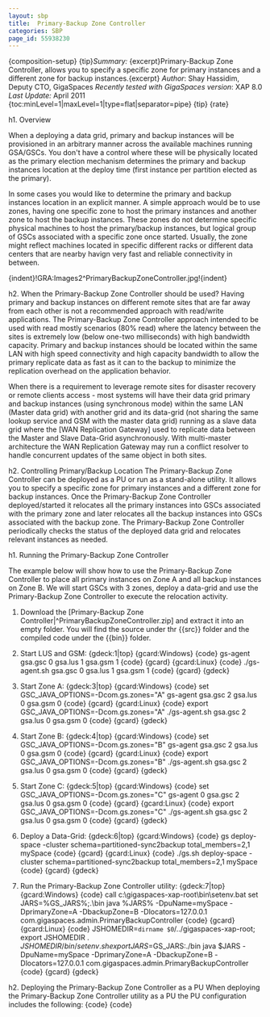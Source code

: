 ```yaml
---
layout: sbp
title:  Primary-Backup Zone Controller
categories: SBP
page_id: 55938230
---
```


{composition-setup}
{tip}*Summary:* {excerpt}Primary-Backup Zone Controller, allows you to specify a specific zone for primary instances and a different zone for backup instances.{excerpt}
*Author*: Shay Hassidim, Deputy CTO, GigaSpaces
*Recently tested with GigaSpaces version*: XAP 8.0
*Last Update:* April 2011
{toc:minLevel=1|maxLevel=1|type=flat|separator=pipe}
{tip}
{rate}

h1. Overview

When a deploying a data grid, primary and backup instances will be provisioned in an arbitrary manner across the available machines running GSA/GSCs. You don't have a control where these will be physically located as the primary election mechanism determines the primary and backup instances location at the deploy time (first instance per partition elected as the primary).

In some cases you would like to determine the primary and backup instances location in an explicit manner. A simple approach would be to use zones, having one specific zone to host the primary instances and another zone to host the backup instances. These zones do not determine specific physical machines to host the primary/backup instances, but logical group of GSCs associated with a specific zone once started. Usually, the zone might reflect machines located in specific different racks or different data centers that are nearby havign very fast and reliable connectivity in between.

{indent}!GRA:Images2^PrimaryBackupZoneController.jpg!{indent}

h2. When the Primary-Backup Zone Controller should be used?
Having primary and backup instances on different remote sites that are far away from each other is not a recommended approach with read/write applications. The Primary-Backup Zone Controller approach intended to be used with read mostly scenarios (80% read) where the latency between the sites is extremely low (below one-two milliseconds) with high bandwidth capacity. Primary and backup instances should be located within the same LAN with high speed connectivity and high capacity bandwidth to allow the primary replicate data as fast as it can to the backup to minimize the replication overhead on the application behavior.

When there is a requirement to leverage remote sites for disaster recovery or remote clients access - most systems will have their data grid primary and backup instances (using synchronous mode) within the same LAN (Master data grid) with another grid and its data-grid (not sharing the same lookup service and GSM with the master data grid) running as a slave data grid where the [WAN Replication Gateway] used to replicate data between the Master and Slave Data-Grid asynchronously. With multi-master architecture the WAN Replication Gateway may run a conflict resolver to handle concurrent updates of the same object in both sites.

h2. Controlling Primary/Backup Location
The Primary-Backup Zone Controller can be deployed as a PU or run as a stand-alone utility. It allows you to specify a specific zone for primary instances and a different zone for backup instances. Once the Primary-Backup Zone Controller deployed/started it relocates all the primary instances into GSCs associated with the primary zone and later relocates all the backup instances into GSCs associated with the backup zone. The Primary-Backup Zone Controller periodically checks the status of the deployed data grid and relocates relevant instances as needed.

h1. Running the Primary-Backup Zone Controller

The example below will show how to use the Primary-Backup Zone Controller to place all primary instances on Zone A and all backup instances on Zone B. We will start GSCs with 3 zones, deploy a data-grid and use the Primary-Backup Zone Controller to execute the relocation activity.

1. Download the [Primary-Backup Zone Controller|^PrimaryBackupZoneController.zip] and extract it into an empty folder. You will find the source under thr {{src}} folder and the compiled code under the {{bin}} folder.

2. Start LUS and GSM:
{gdeck:1|top}
{gcard:Windows}
{code}
gs-agent gsa.gsc 0 gsa.lus 1 gsa.gsm 1
{code}
{gcard}
{gcard:Linux}
{code}
./gs-agent.sh gsa.gsc 0 gsa.lus 1 gsa.gsm 1
{code}
{gcard}
{gdeck}

3. Start Zone A:
{gdeck:3|top}
{gcard:Windows}
{code}
set GSC_JAVA_OPTIONS=-Dcom.gs.zones="A"
gs-agent gsa.gsc 2 gsa.lus 0 gsa.gsm 0
{code}
{gcard}
{gcard:Linux}
{code}
export GSC_JAVA_OPTIONS=-Dcom.gs.zones="A"
./gs-agent.sh gsa.gsc 2 gsa.lus 0 gsa.gsm 0
{code}
{gcard}
{gdeck}

4. Start Zone B:
{gdeck:4|top}
{gcard:Windows}
{code}
set GSC_JAVA_OPTIONS=-Dcom.gs.zones="B"
gs-agent gsa.gsc 2 gsa.lus 0 gsa.gsm 0
{code}
{gcard}
{gcard:Linux}
{code}
export GSC_JAVA_OPTIONS=-Dcom.gs.zones="B"
./gs-agent.sh gsa.gsc 2 gsa.lus 0 gsa.gsm 0
{code}
{gcard}
{gdeck}

5. Start Zone C:
{gdeck:5|top}
{gcard:Windows}
{code}
set GSC_JAVA_OPTIONS=-Dcom.gs.zones="C"
gs-agent 0 gsa.gsc 2 gsa.lus 0 gsa.gsm 0
{code}
{gcard}
{gcard:Linux}
{code}
export GSC_JAVA_OPTIONS=-Dcom.gs.zones="C"
./gs-agent.sh gsa.gsc 2 gsa.lus 0 gsa.gsm 0
{code}
{gcard}
{gdeck}

6. Deploy a Data-Grid:
{gdeck:6|top}
{gcard:Windows}
{code}
gs deploy-space -cluster schema=partitioned-sync2backup total_members=2,1 mySpace
{code}
{gcard}
{gcard:Linux}
{code}
./gs.sh deploy-space -cluster schema=partitioned-sync2backup total_members=2,1 mySpace
{code}
{gcard}
{gdeck}

7. Run the Primary-Backup Zone Controller utility:
{gdeck:7|top}
{gcard:Windows}
{code}
call c:\gigaspaces-xap-root\bin\setenv.bat
set JARS=%GS_JARS%;.\bin
java %JARS% -DpuName=mySpace -DprimaryZone=A -DbackupZone=B -Dlocators=127.0.0.1 com.gigaspaces.admin.PrimaryBackupController
{code}
{gcard}
{gcard:Linux}
{code}
JSHOMEDIR=`dirname $0`/../gigaspaces-xap-root; export JSHOMEDIR
. ${JSHOMEDIR}/bin/setenv.sh
export JARS=$GS_JARS:./bin
java $JARS -DpuName=mySpace -DprimaryZone=A -DbackupZone=B -Dlocators=127.0.0.1 com.gigaspaces.admin.PrimaryBackupController
{code}
{gcard}
{gdeck}

h2. Deploying the Primary-Backup Zone Controller as a PU
When deploying the Primary-Backup Zone Controller utility as a PU the PU configuration includes the following:
{code}
<bean id="PrimaryBackupController" class="com.gigaspaces.admin.PrimaryBackupController" >
	<property name="primaryZone" value="A" />
	<property name="backupZone" value="B" />
	<property name="locators" value="127.0.0.1" />
	<property name="groups" value="" />
	<property name="puName" value="mySpace" />
	<property name="delayBetweenChecks" value="60" />
</bean>
{code}
